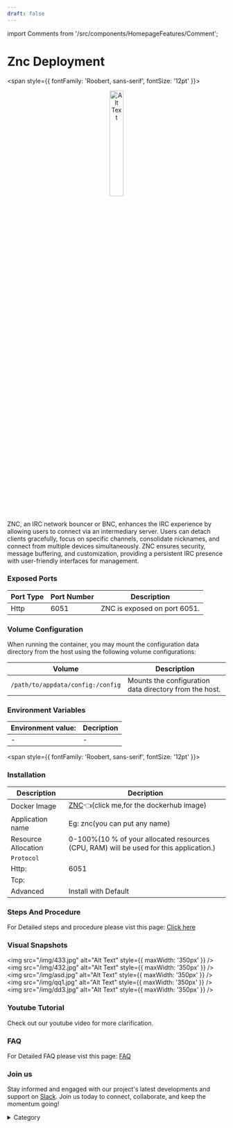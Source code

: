 ```yaml
---
draft: false
---
```

import Comments from '/src/components/HomepageFeatures/Comment';


# Znc Deployment

<span style={{ fontFamily: 'Roobert, sans-serif', fontSize: '12pt' }}>



<p align="center">
  <img src="/img/sd.jpg" alt="Alt Text" width="25%"/>
</p> 

ZNC, an IRC network bouncer or BNC, enhances the IRC experience by allowing users to connect via an intermediary server. Users can detach clients gracefully, focus on specific channels, consolidate nicknames, and connect from multiple devices simultaneously. ZNC ensures security, message buffering, and customization, providing a persistent IRC presence with user-friendly interfaces for management.

### Exposed Ports

| Port Type | Port Number | Description                        |
| --------- | ----------- | ---------------------------------- |
| Http       | 6051        | ZNC is exposed on port 6051.        |

### Volume Configuration

When running the container, you may mount the configuration data directory from the host using the following volume configurations:

| Volume                          | Description                                      |
| ------------------------------- | ------------------------------------------------ |
| `/path/to/appdata/config:/config` | Mounts the configuration data directory from the host. |



### Environment Variables


|   **Environment value:**          | Decription                                                                                                               | 
| --------------------- | ------                                                                                                                   | 
|-       |  -                              |

</span>


<span style={{ fontFamily: 'Roobert, sans-serif', fontSize: '12pt' }}>

### Installation

|  Description          | Decription                                                                                                               | 
| --------------------- | ------                                                                                                                   | 
| Docker Image          |   [ZNC](https://hub.docker.com/r/linuxserver/znc)👈(click me,for the dockerhub image)                       |
| Application name      |  Eg: znc(you can put any name)                                                                                        | 
| Resource Allocation   |  0-100%(10 % of your allocated resources (CPU, RAM) will be used for this application.)                                  | 
| `Protocol`            |                                                                                                                          | 
|  Http:                | 6051                                                                                                                      |
|  Tcp:                 |                                                                                                                          | 
|    Advanced           |    Install with Default                                                                                                  |

                                                                 


### Steps And Procedure

For Detailed steps and procedure please vist this page: [Click here](https://techscaleinfinite.github.io/introduction/cloud-float/Steps%20and%20procedure)



### Visual Snapshots


<img src="/img/433.jpg" alt="Alt Text" style={{ maxWidth: '350px' }} /> 
<img src="/img/432.jpg" alt="Alt Text" style={{ maxWidth: '350px' }} /> 
<img src="/img/asd.jpg" alt="Alt Text" style={{ maxWidth: '350px' }} />
<img src="/img/qq1.jpg" alt="Alt Text" style={{ maxWidth: '350px' }} /> 
<img src="/img/dd3.jpg" alt="Alt Text" style={{ maxWidth: '350px' }} />

### Youtube Tutorial&#x20;

Check out our youtube video for more clarification.



### FAQ

For Detailed FAQ please vist this page: [FAQ](https://techscaleinfinite.github.io/FAQ)

### Join us

Stay informed and engaged with our project's latest developments and support on [Slack](https://app.slack.com/client/T04QS32JX6E/C04QKEWE146). Join us today to connect, collaborate, and keep the momentum going!&#x20;

<details>

<summary>Category</summary>

Kubernetes, cloud computing, DevOps, cloud services, hosting platform, container orchestration, cloud infrastructure, cloud deployment, cloud management, cloud technology, cloud solutions, znc

</details>

</span>



<Comments />